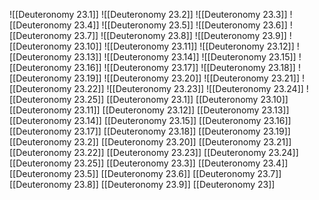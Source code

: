 ![[Deuteronomy 23.1]]
![[Deuteronomy 23.2]]
![[Deuteronomy 23.3]]
![[Deuteronomy 23.4]]
![[Deuteronomy 23.5]]
![[Deuteronomy 23.6]]
![[Deuteronomy 23.7]]
![[Deuteronomy 23.8]]
![[Deuteronomy 23.9]]
![[Deuteronomy 23.10]]
![[Deuteronomy 23.11]]
![[Deuteronomy 23.12]]
![[Deuteronomy 23.13]]
![[Deuteronomy 23.14]]
![[Deuteronomy 23.15]]
![[Deuteronomy 23.16]]
![[Deuteronomy 23.17]]
![[Deuteronomy 23.18]]
![[Deuteronomy 23.19]]
![[Deuteronomy 23.20]]
![[Deuteronomy 23.21]]
![[Deuteronomy 23.22]]
![[Deuteronomy 23.23]]
![[Deuteronomy 23.24]]
![[Deuteronomy 23.25]]
[[Deuteronomy 23.1]]
[[Deuteronomy 23.10]]
[[Deuteronomy 23.11]]
[[Deuteronomy 23.12]]
[[Deuteronomy 23.13]]
[[Deuteronomy 23.14]]
[[Deuteronomy 23.15]]
[[Deuteronomy 23.16]]
[[Deuteronomy 23.17]]
[[Deuteronomy 23.18]]
[[Deuteronomy 23.19]]
[[Deuteronomy 23.2]]
[[Deuteronomy 23.20]]
[[Deuteronomy 23.21]]
[[Deuteronomy 23.22]]
[[Deuteronomy 23.23]]
[[Deuteronomy 23.24]]
[[Deuteronomy 23.25]]
[[Deuteronomy 23.3]]
[[Deuteronomy 23.4]]
[[Deuteronomy 23.5]]
[[Deuteronomy 23.6]]
[[Deuteronomy 23.7]]
[[Deuteronomy 23.8]]
[[Deuteronomy 23.9]]
[[Deuteronomy 23]]
